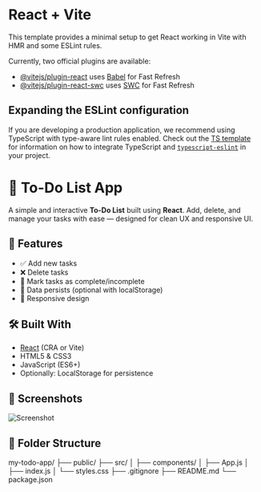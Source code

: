 # React + Vite

This template provides a minimal setup to get React working in Vite with HMR and some ESLint rules.

Currently, two official plugins are available:

- [@vitejs/plugin-react](https://github.com/vitejs/vite-plugin-react/blob/main/packages/plugin-react) uses [Babel](https://babeljs.io/) for Fast Refresh
- [@vitejs/plugin-react-swc](https://github.com/vitejs/vite-plugin-react/blob/main/packages/plugin-react-swc) uses [SWC](https://swc.rs/) for Fast Refresh

## Expanding the ESLint configuration

If you are developing a production application, we recommend using TypeScript with type-aware lint rules enabled. Check out the [TS template](https://github.com/vitejs/vite/tree/main/packages/create-vite/template-react-ts) for information on how to integrate TypeScript and [`typescript-eslint`](https://typescript-eslint.io) in your project.


# 📝 To-Do List App

A simple and interactive **To-Do List** built using **React**. Add, delete, and manage your tasks with ease — designed for clean UX and responsive UI.

## 🚀 Features

- ✅ Add new tasks
- ❌ Delete tasks
- 📝 Mark tasks as complete/incomplete
- 💾 Data persists (optional with localStorage)
- 📱 Responsive design

## 🛠️ Built With

- [React](https://reactjs.org/) (CRA or Vite)
- HTML5 & CSS3
- JavaScript (ES6+)
- Optionally: LocalStorage for persistence

## 📸 Screenshots

<!-- You can insert screenshots here -->
![Screenshot](./screenshots/todo-preview.png)

## 📂 Folder Structure 

my-todo-app/
├── public/
├── src/
│ ├── components/
│ ├── App.js
│ ├── index.js
│ └── styles.css
├── .gitignore
├── README.md
└── package.json


